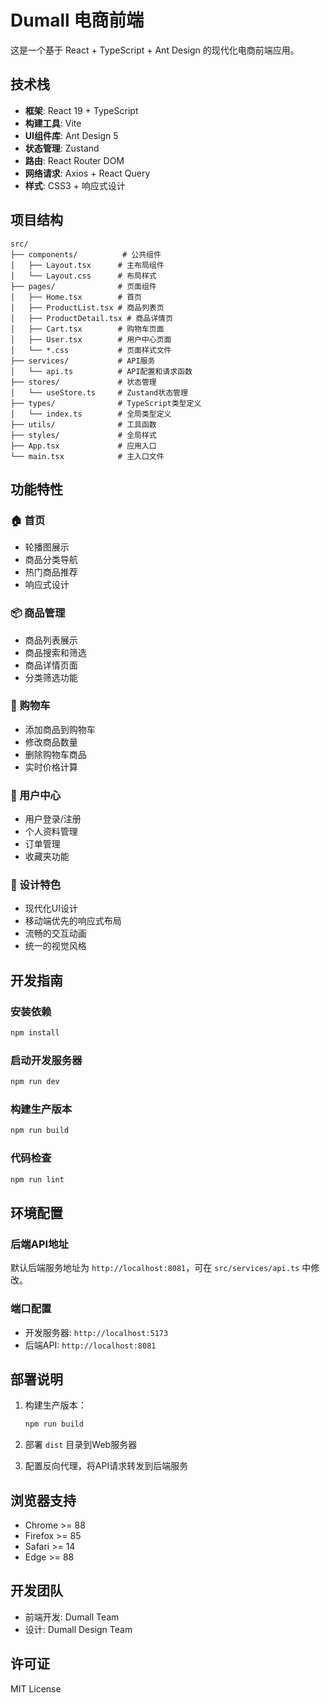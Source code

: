 # Dumall 电商前端

这是一个基于 React + TypeScript + Ant Design 的现代化电商前端应用。

## 技术栈

- **框架**: React 19 + TypeScript
- **构建工具**: Vite
- **UI组件库**: Ant Design 5
- **状态管理**: Zustand
- **路由**: React Router DOM
- **网络请求**: Axios + React Query
- **样式**: CSS3 + 响应式设计

## 项目结构

```
src/
├── components/          # 公共组件
│   ├── Layout.tsx      # 主布局组件
│   └── Layout.css      # 布局样式
├── pages/              # 页面组件
│   ├── Home.tsx        # 首页
│   ├── ProductList.tsx # 商品列表页
│   ├── ProductDetail.tsx # 商品详情页
│   ├── Cart.tsx        # 购物车页面
│   ├── User.tsx        # 用户中心页面
│   └── *.css           # 页面样式文件
├── services/           # API服务
│   └── api.ts          # API配置和请求函数
├── stores/             # 状态管理
│   └── useStore.ts     # Zustand状态管理
├── types/              # TypeScript类型定义
│   └── index.ts        # 全局类型定义
├── utils/              # 工具函数
├── styles/             # 全局样式
├── App.tsx             # 应用入口
└── main.tsx            # 主入口文件
```

## 功能特性

### 🏠 首页
- 轮播图展示
- 商品分类导航
- 热门商品推荐
- 响应式设计

### 📦 商品管理
- 商品列表展示
- 商品搜索和筛选
- 商品详情页面
- 分类筛选功能

### 🛒 购物车
- 添加商品到购物车
- 修改商品数量
- 删除购物车商品
- 实时价格计算

### 👤 用户中心
- 用户登录/注册
- 个人资料管理
- 订单管理
- 收藏夹功能

### 🎨 设计特色
- 现代化UI设计
- 移动端优先的响应式布局
- 流畅的交互动画
- 统一的视觉风格

## 开发指南

### 安装依赖
```bash
npm install
```

### 启动开发服务器
```bash
npm run dev
```

### 构建生产版本
```bash
npm run build
```

### 代码检查
```bash
npm run lint
```

## 环境配置

### 后端API地址
默认后端服务地址为 `http://localhost:8081`，可在 `src/services/api.ts` 中修改。

### 端口配置
- 开发服务器: `http://localhost:5173`
- 后端API: `http://localhost:8081`

## 部署说明

1. 构建生产版本：
   ```bash
   npm run build
   ```

2. 部署 `dist` 目录到Web服务器

3. 配置反向代理，将API请求转发到后端服务

## 浏览器支持

- Chrome >= 88
- Firefox >= 85
- Safari >= 14
- Edge >= 88

## 开发团队

- 前端开发: Dumall Team
- 设计: Dumall Design Team

## 许可证

MIT License
